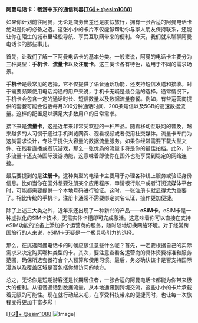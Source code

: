 **阿曼电话卡：畅游中东的通信利器[[TG💪+ @esim1088](https://t.me/s/esim1088)]**

如果你计划前往阿曼，无论是商务出差还是度假旅行，拥有一张合适的阿曼电话卡绝对是你的必备之选。这张小小的卡片不仅能够帮助你与家人朋友保持联系，还能让你在陌生的城市里轻松导航、享受互联网带来的便利。今天，我们就来聊聊阿曼电话卡的那些事儿。

首先，让我们了解一下阿曼电话卡的基本分类。一般来说，阿曼的电话卡主要分为三种类型：**手机卡**、**流量卡**以及**注册卡**。这三类卡各有特色，适用于不同的需求场景。

**手机卡**是最常见的选择，它不仅提供了语音通话功能，还支持短信发送和接收。对于需要频繁使用电话沟通的用户来说，手机卡无疑是最合适的选择。通常情况下，手机卡会包含一定的通话时长、短信数量以及数据流量套餐。例如，有些运营商提供的套餐可能会包括每月300分钟通话时间、200条短信以及5GB的高速数据流量。这样的配置足以满足大多数用户的日常需求。

接下来是**流量卡**，这是近年来非常受欢迎的一种产品。随着移动互联网的普及，越来越多的人习惯于通过手机浏览网页、观看视频或者使用社交媒体。流量卡专门为这类需求设计，专注于提供大容量的数据流量服务。如果你经常需要下载大型文件、在线看直播或者玩游戏，那么一张优质的流量卡将是你的最佳拍档。此外，许多流量卡还支持国际漫游功能，这意味着即使你在国外也能享受到稳定的网络连接。

最后要提到的是**注册卡**。这种类型的电话卡主要用于办理各种线上服务或验证身份信息。比如当你在国外想要注册某个应用程序、申请银行账户或者订阅流媒体平台时，可能都需要提供一个本地号码进行验证。这时，一张注册卡就显得尤为重要了。相比传统的手机卡，注册卡通常不需要绑定实名认证，操作更加便捷。

除了上述三大类之外，近年来还出现了一种新兴的产品——**eSIM卡**。eSIM卡是一种虚拟化的SIM卡技术，无需实体卡槽即可完成激活。这意味着你可以直接在支持eSIM功能的设备上添加多个运营商的服务，随时随地切换网络环境。对于经常跨国旅行的人来说，eSIM卡无疑是一个极具吸引力的选择。

那么，在挑选阿曼电话卡的时候应该注意些什么呢？首先，一定要根据自己的实际需求来决定购买哪种类型的卡。其次，要注意查看各运营商的具体资费标准和服务范围，确保所选套餐符合个人预算和使用习惯。最后，务必确认该卡是否支持国际漫游以及覆盖区域是否包括你想访问的地方。

总之，无论你是短期游客还是长期居住者，一张合适的阿曼电话卡都能为你带来极大的便利。从语音通话到数据流量，从本地通讯到跨境交流，这些小小的卡片承载着无限的可能性。现在就行动起来吧，在享受科技带来的便捷同时，也让每一次旅程变得更加丰富多彩！

[[TG💪+ @esim1088](https://t.me/s/esim1088) ![Image](https://i.postimg.cc/4NQfJmqS/Snipaste-2025-05-13-00-14-12.png)]